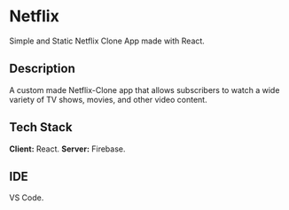 # Netflix 

Simple and Static Netflix Clone App made with React.


## Description

A custom made Netflix-Clone app that allows subscribers to watch a wide variety of TV shows, movies, and other video content.

## Tech Stack

**Client:** React.
**Server:** Firebase.


## IDE

VS Code.

